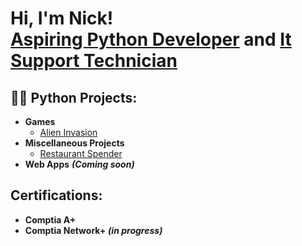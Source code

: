 <h1>Hi, I'm Nick! <br/><a href="https://github.com/ncjones515">Aspiring Python Developer</a> and <a href="https://www.linkedin.com/in/nicholas-jones-588b10282/">It Support Technician</a>

<h2>👨‍💻 Python Projects:</h2>

- <b>Games</b>
  - [Alien Invasion](https://github.com/ncjones515/Alien-Invasion)
- <b>Miscellaneous Projects</b>
  - [Restaurant Spender](https://github.com/ncjones515/Restaurant-Spender)
- <b>Web Apps</b> <b><i>(Coming soon)</b></i>


<h2>Certifications:</h2>

- <b>Comptia A+</b>
- <b>Comptia Network+</b> <b><i>(in progress)</b></i>




